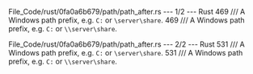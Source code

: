 File_Code/rust/0fa0a6b679/path/path_after.rs --- 1/2 --- Rust
469 /// A Windows path prefix, e.g. `C:` or `\server\share`.                                                                                                 469 /// A Windows path prefix, e.g. `C:` or `\\server\share`.

File_Code/rust/0fa0a6b679/path/path_after.rs --- 2/2 --- Rust
531     /// A Windows path prefix, e.g. `C:` or `\server\share`.                                                                                             531     /// A Windows path prefix, e.g. `C:` or `\\server\share`.

